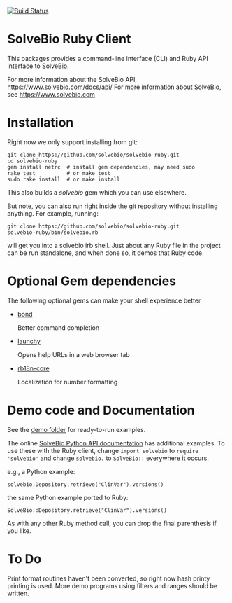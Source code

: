 [![Build Status](https://travis-ci.org/solvebio/solvebio-ruby.svg)](https://travis-ci.org/solvebio/solvebio-ruby)

# SolveBio Ruby Client


This packages provides a command-line interface (CLI) and Ruby API interface to SolveBio.

For more information about the SolveBio API, https://www.solvebio.com/docs/api/
For more information about SolveBio, see https://www.solvebio.com

# Installation

Right now we only support installing from git:

    git clone https://github.com/solvebio/solvebio-ruby.git
	cd solvebio-ruby
	gem install netrc  # install gem dependencies, may need sudo
	rake test          # or make test
    sudo rake install  # or make install

This also builds a *solvebio* gem which you can use elsewhere.

But note, you can also run right inside the git repository without installing anything. For example, running:

    git clone https://github.com/solvebio/solvebio-ruby.git
	solvebio-ruby/bin/solvebio.rb

will get you into a solvebio irb shell. Just about any Ruby file in the project can be run standalone, and when done so, it demos that Ruby code.

# Optional Gem dependencies

The following optional gems can make your shell experience better

* [bond](http://tagaholic.me/bond/)

    Better command completion

* [launchy](https://github.com/copiousfreetime/launchy)

    Opens help URLs in a web browser tab

* [rb18n-core](https://https://github.com/ai/r18n)

    Localization for number formatting

# Demo code and Documentation

See the [demo folder](https://github.com/solvebio/solvebio-ruby/tree/dev/demo) for ready-to-run examples.

The online [SolveBio Python API documentation](https://www.solvebio.com/docs/api/?python) has additional examples. To use these with the Ruby client,  change `import solvebio` to `require 'solvebio'` and change `solvebio.` to `SolveBio::` everywhere it occurs.

e.g., a Python example:

    solvebio.Depository.retrieve("ClinVar").versions()

the same Python example ported to Ruby:

    SolveBio::Depository.retrieve("ClinVar").versions()

As with any other Ruby method call, you can drop the final parenthesis if you like.

# To Do

Print format routines haven't been converted, so right now hash printy printing is used. More demo programs using filters and ranges should be written.
